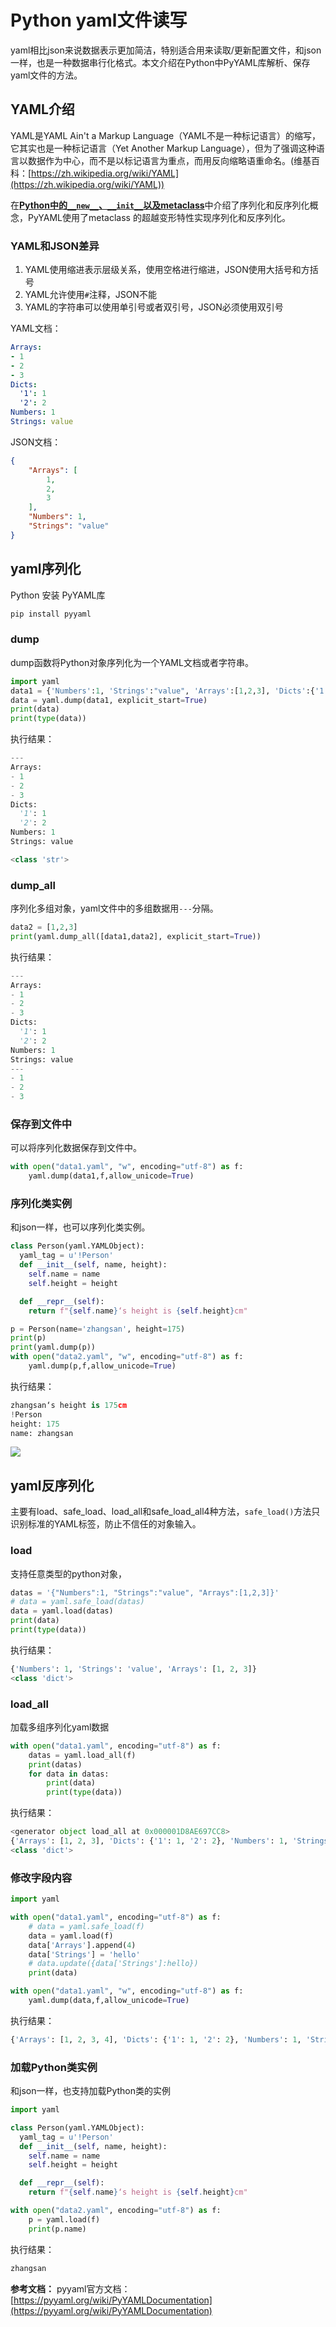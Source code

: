 # Python yaml文件读写
yaml相比json来说数据表示更加简洁，特别适合用来读取/更新配置文件，和json一样，也是一种数据串行化格式。本文介绍在Python中PyYAML库解析、保存yaml文件的方法。

<!--more-->

## YAML介绍
YAML是YAML Ain't a Markup Language（YAML不是一种标记语言）的缩写，它其实也是一种标记语言（Yet Another Markup Language），但为了强调这种语言以数据作为中心，而不是以标记语言为重点，而用反向缩略语重命名。(维基百科：[https://zh.wikipedia.org/wiki/YAML](https://zh.wikipedia.org/wiki/YAML))

在[**Python中的`__new__`、`__init__`以及metaclass**](https://blog.csdn.net/u010698107/article/details/117629711)中介绍了序列化和反序列化概念，PyYAML使用了metaclass 的超越变形特性实现序列化和反序列化。

### YAML和JSON差异
1. YAML使用缩进表示层级关系，使用空格进行缩进，JSON使用大括号和方括号  
2. YAML允许使用`#`注释，JSON不能  
3. YAML的字符串可以使用单引号或者双引号，JSON必须使用双引号


YAML文档：
```yaml
Arrays:
- 1
- 2
- 3
Dicts:
  '1': 1
  '2': 2
Numbers: 1
Strings: value
```

JSON文档：
```json
{
    "Arrays": [
        1,
        2,
        3
    ],
    "Numbers": 1,
    "Strings": "value"
}
```


## yaml序列化
Python 安装 PyYAML库
```sh 
pip install pyyaml
```
### dump
dump函数将Python对象序列化为一个YAML文档或者字符串。


```python
import yaml
data1 = {'Numbers':1, 'Strings':"value", 'Arrays':[1,2,3], 'Dicts':{'1':1,'2':2}}
data = yaml.dump(data1, explicit_start=True)
print(data)
print(type(data))
```
执行结果：
```python
---
Arrays:
- 1
- 2
- 3
Dicts:
  '1': 1
  '2': 2
Numbers: 1
Strings: value

<class 'str'>
```


### dump_all
序列化多组对象，yaml文件中的多组数据用`---`分隔。


```python
data2 = [1,2,3]
print(yaml.dump_all([data1,data2], explicit_start=True))
```
执行结果：
```python
---
Arrays:
- 1
- 2
- 3
Dicts:
  '1': 1
  '2': 2
Numbers: 1
Strings: value
---
- 1
- 2
- 3
```

### 保存到文件中

可以将序列化数据保存到文件中。


```python
with open("data1.yaml", "w", encoding="utf-8") as f:
    yaml.dump(data1,f,allow_unicode=True)
```

### 序列化类实例

和json一样，也可以序列化类实例。

```python
class Person(yaml.YAMLObject):
  yaml_tag = u'!Person'
  def __init__(self, name, height):
    self.name = name
    self.height = height

  def __repr__(self):
    return f"{self.name}‘s height is {self.height}cm"

p = Person(name='zhangsan', height=175)
print(p)
print(yaml.dump(p))
with open("data2.yaml", "w", encoding="utf-8") as f:
    yaml.dump(p,f,allow_unicode=True)

```
执行结果：

```python
zhangsan‘s height is 175cm
!Person
height: 175
name: zhangsan
```

![](python-library-for-pyyaml/yaml_dump_class.png)
## yaml反序列化

主要有load、safe_load、load_all和safe_load_all4种方法，`safe_load()`方法只识别标准的YAML标签，防止不信任的对象输入。

### load
支持任意类型的python对象，

```python
datas = '{"Numbers":1, "Strings":"value", "Arrays":[1,2,3]}'
# data = yaml.safe_load(datas)
data = yaml.load(datas)
print(data)
print(type(data))
```
执行结果：
```python
{'Numbers': 1, 'Strings': 'value', 'Arrays': [1, 2, 3]}
<class 'dict'>
```

### load_all

加载多组序列化yaml数据


```python
with open("data1.yaml", encoding="utf-8") as f:
    datas = yaml.load_all(f)
    print(datas)
    for data in datas:
        print(data)
        print(type(data))

```

执行结果：
```python
<generator object load_all at 0x000001D8AE697CC8>
{'Arrays': [1, 2, 3], 'Dicts': {'1': 1, '2': 2}, 'Numbers': 1, 'Strings': 'value'}
<class 'dict'>
```


### 修改字段内容


```python
import yaml

with open("data1.yaml", encoding="utf-8") as f:
    # data = yaml.safe_load(f)
    data = yaml.load(f)
    data['Arrays'].append(4)
    data['Strings'] = 'hello'
    # data.update({data['Strings']:hello})
    print(data)

with open("data1.yaml", "w", encoding="utf-8") as f:
    yaml.dump(data,f,allow_unicode=True)
```

执行结果：
```python
{'Arrays': [1, 2, 3, 4], 'Dicts': {'1': 1, '2': 2}, 'Numbers': 1, 'Strings': 'hello'}
```


### 加载Python类实例
和json一样，也支持加载Python类的实例


```python
import yaml

class Person(yaml.YAMLObject):
  yaml_tag = u'!Person'
  def __init__(self, name, height):
    self.name = name
    self.height = height

  def __repr__(self):
    return f"{self.name}‘s height is {self.height}cm"

with open("data2.yaml", encoding="utf-8") as f:
    p = yaml.load(f)
    print(p.name)
```

执行结果：
```python
zhangsan
```

**参考文档：**
pyyaml官方文档：[https://pyyaml.org/wiki/PyYAMLDocumentation](https://pyyaml.org/wiki/PyYAMLDocumentation)




